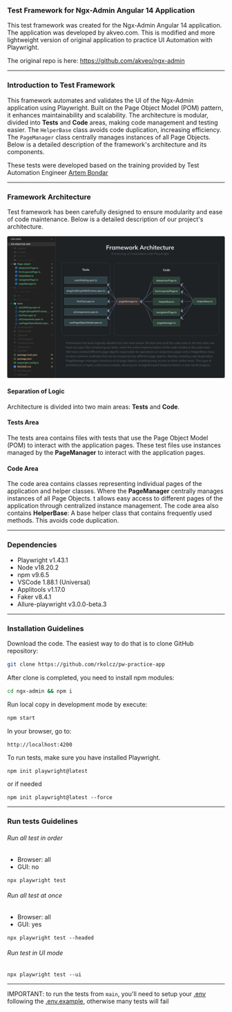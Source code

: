 ### Test Framework for Ngx-Admin Angular 14 Application
This test framework was created for the Ngx-Admin Angular 14 application. The application was developed by akveo.com. This is modified and more lightweight version of original application to practice UI Automation with Playwright. 

The original repo is here: https://github.com/akveo/ngx-admin
___
### Introduction to Test Framework

This framework automates and validates the UI of the Ngx-Admin application using Playwright. Built on the Page Object Model (POM) pattern, it enhances maintainability and scalability. The architecture is modular, divided into **Tests** and **Code** areas, making code management and testing easier. The `HelperBase` class avoids code duplication, increasing efficiency. The `PageManager` class centrally manages instances of all Page Objects. Below is a detailed description of the framework's architecture and its components.

These tests were developed based on the training provided by Test Automation Engineer <a href="https://github.com/bondar-artem">Artem Bondar</a>

___
### Framework Architecture

Test framework has been carefully designed to ensure modularity and ease of code maintenance. Below is a detailed description of our project's architecture.

![alt text](framework-test-architecture.png)


#### Separation of Logic
Architecture is divided into two main areas: **Tests** and **Code**.

#### Tests Area
The tests area contains files with tests that use the Page Object Model (POM) to interact with the application pages. These test files use instances managed by the **PageManager** to interact with the application pages.

#### Code Area

The code area contains classes representing individual pages of the application and helper classes. Where the **PageManager** centrally manages instances of all Page Objects. t allows easy access to different pages of the application through centralized instance management. The code area also contains **HelperBase**: A base helper class that contains frequently used methods. This avoids code duplication.

___
### Dependencies

- Playwright v1.43.1
- Node v18.20.2
- npm v9.6.5
- VSCode 1.88.1 (Universal)
- Applitools v1.17.0
- Faker v8.4.1
- Allure-playwright v3.0.0-beta.3


___
### Installation Guidelines
Download the code. The easiest way to do that is to clone GitHub repository:
  ```sh
  git clone https://github.com/rkolcz/pw-practice-app
  ```
After clone is completed, you need to install npm modules:
  ```sh
  cd ngx-admin && npm i
  ```
Run local copy in development mode by execute:
  ```sh
  npm start
  ```
In your browser, go to:
  ```sh
  http://localhost:4200
  ```
To run tests, make sure you have installed Playwright.
```
npm init playwright@latest
```
or if needed
```
npm init playwright@latest --force
```

___
### Run tests Guidelines
###### Run all test in order
- Browser: all
- GUI: no
```
npx playwright test
```
###### Run all test at once
- Browser: all
- GUI: yes
```
npx playwright test --headed 
```
###### Run test in UI mode
```
npx playwright test --ui
```
___

IMPORTANT: to run the tests from `main`, you'll need to setup your [.env](.env) following the [.env.example](.env.example), otherwise many tests will fail